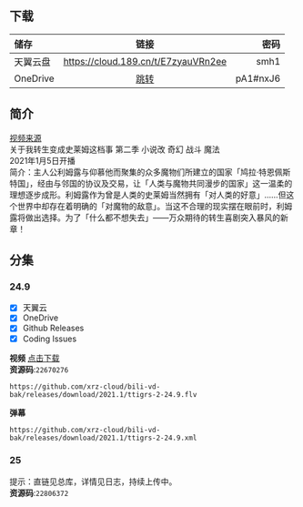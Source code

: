 ## 下载

储存 | 链接 | 密码
:----------- | :-----------: | -----------:
 天翼云盘        |     https://cloud.189.cn/t/E7zyauVRn2ee    |       smh1
 OneDrive | [跳转](https://xrzcloud-my.sharepoint.com/:f:/g/personal/xrz_xrzyun_ml/EqJNSBVy1FJAuIuDf4hRM_UBpXkYYhGDULKPfKo4iIBFgg?e=Ut9HDw) | pA1#nxJ6

## 简介
[视频来源](https://www.bilibili.com/bangumi/media/md28231812/)  
关于我转生变成史莱姆这档事 第二季 小说改 奇幻 战斗 魔法  
2021年1月5日开播  
简介：主人公利姆露与仰慕他而聚集的众多魔物们所建立的国家「鸠拉·特恩佩斯特国」，经由与邻国的协议及交易，让「人类与魔物共同漫步的国家」这一温柔的理想逐步成形。利姆露作为曾是人类的史莱姆当然拥有「对人类的好意」……但这个世界中却存在着明确的「对魔物的敌意」。当这不合理的现实摆在眼前时，利姆露将做出选择。为了「什么都不想失去」——万众期待的转生喜剧突入暴风的新章！  
## 分集
### 24.9
- [x] 天翼云
- [x] OneDrive
- [x] Github Releases
- [x] Coding Issues

**视频**   [点击下载](https://github.com/xrz-cloud/bili-vd-bak/releases/download/2021.1/ttigrs-2-24.9.flv)  
**资源码**:`22670276`
```
https://github.com/xrz-cloud/bili-vd-bak/releases/download/2021.1/ttigrs-2-24.9.flv
```
**弹幕**
```
https://github.com/xrz-cloud/bili-vd-bak/releases/download/2021.1/ttigrs-2-24.9.xml
```

### 25
提示：直链见总库，详情见日志，持续上传中。  
**资源码**:`22806372`